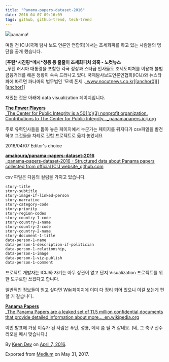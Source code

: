 ```yaml
---
title: "Panama-papers-dataset-2016"
date: 2016-04-07 09:16:09
tags: github, github-trend, tech-trend 
---
```



![][image0]panama!

며칠 전 ICIJ(국제 탐사 보도 언론인 연합회)에서는 조세회피를 하고 있는 사람들의 명단을 공개 했습니다.

[**푸틴\*시진핑\*메시\*청룽 등 줄줄이 조세회피처 의혹 - 노컷뉴스**  
_푸틴 러시아 대통령을 포함한 각국 정상과 스타급 인사들도 조세도피처를 이용해 불법금융거래를 해온 정황이 속속 드러나고 있다. 국제탐사보도언론인협회(ICIJ)와 뉴스타파에 따르면 파나마의 법무법인 '모색 폰세.._www.nocutnews.co.kr][anchor0][][anchor1]

재밌는 것은 아래에 data visualization 페이지입니다.

[**The Power Players**  
_The Center for Public Integrity is a 501(c)(3) nonprofit organization. Contributions to The Center for Public Integrity..._panamapapers.icij.org][anchor2][][anchor3]

주로 유력인사들을 뽑아 놓은 페이지에서 누군가는 페이지를 뒤지다가 csv파일을 발견하고 그것들을 차례로 깃헙 프로젝트로 옮겨 놓았네요

2016/04/07 Editor's choice

[**amaboura/panama-papers-dataset-2016**  
_panama-papers-dataset-2016 - Structured data about Panama papers collected from official ICIJ website_github.com][anchor4][][anchor5]

csv 파일은 다음의 컬럼을 가지고 있습니다.
    
    story-title  
    story-subtitle  
    story-image-if-linked-person  
    story-narrative  
    story-category-code  
    story-priority  
    story-region-codes  
    story-country-1-code  
    story-country-1-name  
    story-country-2-code  
    story-country-2-name  
    story-document-1-title  
    data-person-1-name  
    data-person-1-description-if-politician  
    data-person-1-relationship,  
    data-person-1-image  
    data-person-1-viz-publish  
    data-person-1-comment

프로젝트 개발자는 ICIJ와 자기는 아무 상관이 없고 단지 Visualization 프로젝트를 위한 도구로만 쓰겠다고 합니다.

일반적인 정보들이 얻고 싶다면 Wiki페이지에 이미 다 정리 되어 있으니 이걸 보는게 편할 거 같습니다.

[**Panama Papers**  
_The Panama Papers are a leaked set of 11.5 million confidential documents that provide detailed information about more..._en.wikipedia.org][anchor6][][anchor7]

이번 발표에 가장 이슈가 된 사람은 푸틴, 성룡, 메시 쯤 될 거 같네요. (네, 그 축구 선수 리오넬 메시 맞습니다.)

By [Keen Dev][anchor8] on [April 7, 2016][anchor9].

Exported from [Medium][anchor10] on May 31, 2017\.


[anchor0]: http://www.nocutnews.co.kr/news/4573644 "http://www.nocutnews.co.kr/news/4573644"
[anchor1]: http://www.nocutnews.co.kr/news/4573644
[anchor2]: https://panamapapers.icij.org/the_power_players/ "https://panamapapers.icij.org/the_power_players/"
[anchor3]: https://panamapapers.icij.org/the_power_players/
[anchor4]: https://github.com/amaboura/panama-papers-dataset-2016 "https://github.com/amaboura/panama-papers-dataset-2016"
[anchor5]: https://github.com/amaboura/panama-papers-dataset-2016
[anchor6]: https://en.wikipedia.org/wiki/Panama_Papers "https://en.wikipedia.org/wiki/Panama_Papers"
[anchor7]: https://en.wikipedia.org/wiki/Panama_Papers
[anchor8]: https://medium.com/@keendev
[anchor9]: https://medium.com/p/32374805db8a
[anchor10]: https://medium.com


[image0]: /images/1*Uht7N26BCdUIYthoGxQlxQ.jpe